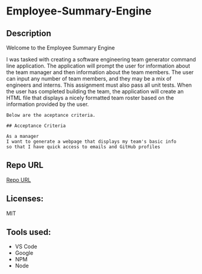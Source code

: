 # Employee-Summary-Engine

## Description
  Welcome to the Employee Summary Engine

  I was tasked with creating a software engineering team generator command line application. The application will prompt the user for information about the team manager and then information about the team members. The user can input any number of team members, and they may be a mix of engineers and interns. This assignment must also pass all unit tests. When the user has completed building the team, the application will create an HTML file that displays a nicely formatted team roster based on the information provided by the user. 
  ```
 Below are the aceptance criteria.

## Acceptance Criteria

 As a manager
I want to generate a webpage that displays my team's basic info
so that I have quick access to emails and GitHub profiles
```

## Repo URL

  [Repo URL](https://github.com/AndreeDantzler/GoodREADMeGenerator)

## Licenses: 

  MIT

## Tools used:
  - VS Code
  - Google
  - NPM
  - Node

  ```

